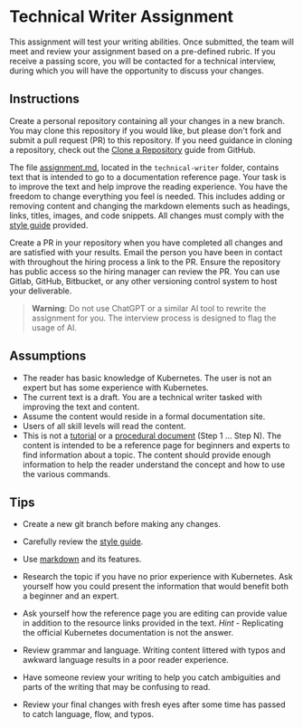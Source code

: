 # Technical Writer Assignment

This assignment will test your writing abilities. Once submitted, the team will meet and review your assignment based on a pre-defined rubric. If you receive a passing score, you will be contacted for a technical interview, during which you will have the opportunity to discuss your changes.

## Instructions

Create a personal repository containing all your changes in a new branch. You may clone this repository if you would like, but please don't fork and submit a pull request (PR) to this repository. If you need guidance in cloning a repository, check out the [Clone a Repository](https://docs.github.com/en/repositories/creating-and-managing-repositories/cloning-a-repository) guide from GitHub.

The file [assignment.md](assignment.md), located in the `technical-writer` folder, contains text that is intended to go to a documentation reference page. Your task is to improve the text and help improve the reading experience. You have the freedom to change everything you feel is needed. This includes adding or removing content and changing the markdown elements such as headings, links, titles, images, and code snippets. All changes must comply with the [style guide](/style_guide.md) provided.

Create a PR in your repository when you have completed all changes and are satisfied with your results. Email the person you have been in contact with throughout the hiring process a link to the PR. Ensure the repository has public access so the hiring manager can review the PR. You can use Gitlab, GitHub, Bitbucket, or any other versioning control system to host your deliverable.

> **Warning**: Do not use ChatGPT or a similar AI tool to rewrite the assignment for you. The interview process is designed to flag the usage of AI.

## Assumptions

- The reader has basic knowledge of Kubernetes. The user is not an expert but has some experience with Kubernetes.
- The current text is a draft. You are a technical writer tasked with improving the text and content.
- Assume the content would reside in a formal documentation site.
- Users of all skill levels will read the content.
- This is not a [tutorial](https://docs.spectrocloud.com/clusters/public-cloud/deploy-k8s-cluster) or a [procedural document](https://docs.spectrocloud.com/clusters/cluster-management/remove-clusters) (Step 1 ... Step N). The content is intended to be a reference page for beginners and experts to find information about a topic. The content should provide enough information to help the reader understand the concept and how to use the various commands.

## Tips

- Create a new git branch before making any changes.

- Carefully review the [style guide](../style_guide.md).

- Use [markdown](https://www.markdownguide.org/) and its features.

- Research the topic if you have no prior experience with Kubernetes. Ask yourself how you could present the information that would benefit both a beginner and an expert.

- Ask yourself how the reference page you are editing can provide value in addition to the resource links provided in the text. _Hint_ - Replicating the official Kubernetes documentation is not the answer.

- Review grammar and language. Writing content littered with typos and awkward language results in a poor reader experience.

- Have someone review your writing to help you catch ambiguities and parts of the writing that may be confusing to read.

- Review your final changes with fresh eyes after some time has passed to catch language, flow, and typos.
